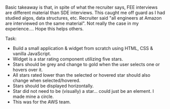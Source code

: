 <!-- https://leetcode.com/discuss/interview-question/546992/amazon-phone-front-end-engineer-ii -->
Basic takeaway is that, in spite of what the recruiter says, FEE interviews are different material than SDE interviews. This caught me off guard as I had studied algos, data structures, etc. Recruiter said "all engineers at Amazon are interviewed on the same material". Not really the case in my experience.... Hope this helps others.

Task:

- Build a small application & widget from scratch using HTML, CSS & vanilla JavaScript.
- Widget is a star rating component utilizing five stars.
- Stars should be grey and change to gold when the user selects one or hovers over it.
- All stars rated lower than the selected or hovered star should also change when selected/hovered.
- Stars should be displayed horizontally.
- Star did not need to be (visually) a star... could just be an element. I made mine a circle.
- This was for the AWS team.